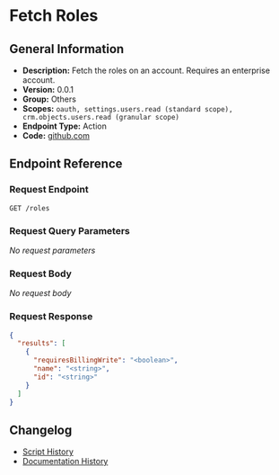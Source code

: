 <!-- BEGIN GENERATED CONTENT -->
# Fetch Roles

## General Information

- **Description:** Fetch the roles on an account. Requires an enterprise account.
- **Version:** 0.0.1
- **Group:** Others
- **Scopes:** `oauth, settings.users.read (standard scope), crm.objects.users.read (granular scope)`
- **Endpoint Type:** Action
- **Code:** [github.com](https://github.com/NangoHQ/integration-templates/tree/main/integrations/hubspot/actions/fetch-roles.ts)


## Endpoint Reference

### Request Endpoint

`GET /roles`

### Request Query Parameters

_No request parameters_

### Request Body

_No request body_

### Request Response

```json
{
  "results": [
    {
      "requiresBillingWrite": "<boolean>",
      "name": "<string>",
      "id": "<string>"
    }
  ]
}
```

## Changelog

- [Script History](https://github.com/NangoHQ/integration-templates/commits/main/integrations/hubspot/actions/fetch-roles.ts)
- [Documentation History](https://github.com/NangoHQ/integration-templates/commits/main/integrations/hubspot/actions/fetch-roles.md)

<!-- END  GENERATED CONTENT -->

